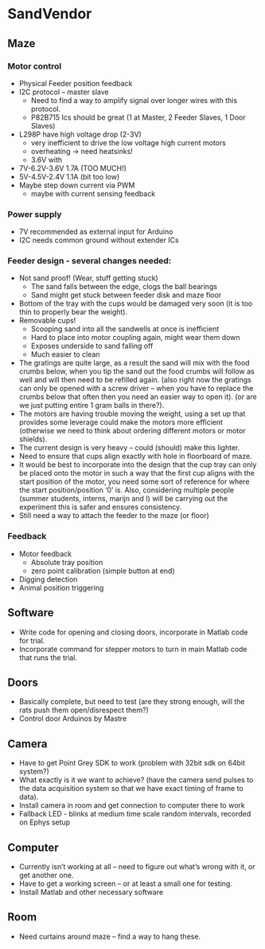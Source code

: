 # SandVendor

## Maze

### Motor control
  - Physical Feeder position feedback
  - I2C protocol – master slave
    + Need to find a way to amplify signal over longer wires with this protocol.
    + P82B715 Ics should be great (1 at Master, 2 Feeder Slaves, 1 Door Slaves)
  - L298P have high voltage drop (2-3V)
    + very inefficient to drive the low voltage high current motors
    + overheating -> need heatsinks!
    + 3.6V with
  - 7V-6.2V-3.6V 1.7A (TOO MUCH!)
  - 5V-4.5V-2.4V 1.1A (bit too low)
  - Maybe step down current via PWM
    + maybe with current sensing feedback

### Power supply
  - 7V recommended as external input for Arduino
  - I2C needs common ground without extender ICs


### Feeder design -  several changes needed: 
  - Not sand proof! (Wear, stuff getting stuck)
    + The sand falls between the edge, clogs the ball bearings
    + Sand might get stuck between feeder disk and maze floor
  - Bottom of the tray with the cups would be damaged very soon (it is too thin to properly bear the weight). 
  - Removable cups!  
     + Scooping sand into all the sandwells at once is inefficient 
     + Hard to place into motor coupling again, might wear them down
     + Exposes underside to sand falling off
     + Much easier to clean
  - The gratings are quite large, as a result the sand will mix with the food crumbs below, when you tip the sand out the food crumbs will follow as well and will then need to be refilled again. (also right now the gratings can only be opened with a screw driver – when you have to replace the crumbs below that often then you need an easier way to open it). (or are we just putting entire 1 gram balls in there?). 
  - The motors are having trouble moving the weight, using a set up that provides some leverage could make the motors more efficient (otherwise we need to think about ordering different motors or motor shields). 
  - The current design is very heavy – could (should) make this lighter. 
  - Need to ensure that cups align exactly with hole in floorboard of maze. 
  - It would be best to incorporate into the design that the cup tray can only be placed onto the motor in such a way that the first cup aligns with the start position of the motor, you need some sort of reference for where the start position/position ‘0’ is. Also, considering multiple people (summer students, interns, marijn and I) will be carrying out the experiment this is safer and ensures consistency. 
  - Still need a way to attach the feeder to the maze (or floor)

### Feedback
  - Motor feedback
    + Absolute tray position
    + zero point calibration (simple button at end)
  - Digging detection
  - Animal position triggering

## Software
  - Write code for opening and closing doors, incorporate in Matlab code for trial. 
  - Incorporate command for stepper motors to turn in main Matlab code that runs the trial. 

## Doors
  - Basically complete, but need to test (are they strong enough, will the rats push them open/disrespect them?)
  - Control door Arduinos by Mastre

## Camera
  - Have to get Point Grey SDK to work (problem with 32bit sdk on 64bit system?) 
  - What exactly is it we want to achieve? (have the camera send pulses to the data acquisition system so that we have exact timing of frame to data). 
  - Install camera in room and get connection to computer there to work
  - Fallback LED - blinks at medium time scale random intervals, recorded on Ephys setup

## Computer
  - Currently isn’t working at all – need to figure out what’s wrong with it, or get another one. 
  - Have to get a working screen – or at least a small one for testing. 
  - Install Matlab and other necessary software

## Room
  - Need curtains around maze – find a way to hang these. 

